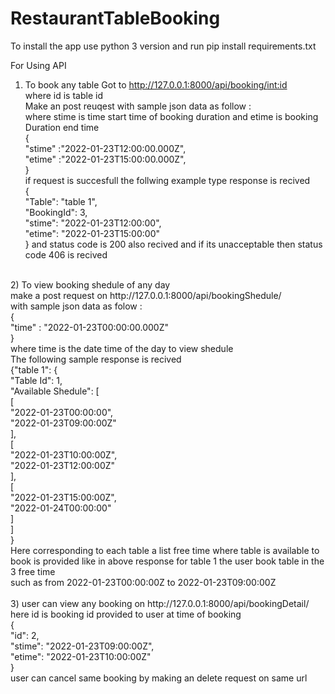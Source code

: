 # RestaurantTableBooking

To install the app use python 3 version and run pip install requirements.txt

For Using API 
1)   To book any table 
      Got to http://127.0.0.1:8000/api/booking/<int:id><br />
      where id is table id<br />
      Make an post reuqest with sample json data as follow :<br />
      where stime is time start time of booking duration and etime is booking Duration end time<br />
      {  <br />
        "stime"  :"2022-01-23T12:00:00.000Z",<br />
        "etime"  :"2022-01-23T15:00:00.000Z",<br />
      }<br />
      if request is succesfull the follwing example type response is recived<br />
      {<br />
        "Table": "table 1",<br />
        "BookingId": 3,<br />
        "stime": "2022-01-23T12:00:00",<br />
        "etime": "2022-01-23T15:00:00"<br />
      } and status code is 200 also recived and if its unacceptable then status code 406 is recived<br />
 <br />
2)   To view booking shedule of any day <br />
      make a post request on http://127.0.0.1:8000/api/bookingShedule/<br />
      with sample json data as folow :<br />
      {<br />
        "time" : "2022-01-23T00:00:00.000Z"<br />
      }<br />
      where time is the date time of the day to view shedule<br />
      The following sample response is recived <br />
      {"table 1": {<br />
        "Table Id": 1,<br />
        "Available Shedule": [<br />
            [<br />
                "2022-01-23T00:00:00",<br />
                "2022-01-23T09:00:00Z"<br />
            ],<br />
            [<br />
                "2022-01-23T10:00:00Z",<br />
                "2022-01-23T12:00:00Z"<br />
            ],<br />
            [<br />
                "2022-01-23T15:00:00Z",<br />
                "2022-01-24T00:00:00"<br />
            ]<br />
        ]<br />
    }<br />
         Here corresponding to each table a list free time where table is available to book is provided like in above response for table 1 the user book table in the 3 free time<br />
         such as from 2022-01-23T00:00:00Z  to 2022-01-23T09:00:00Z<br />
<br />
3) user can view any booking  on http://127.0.0.1:8000/api/bookingDetail/<int:id><br />
      here id is booking id provided to user at time of booking<br />
       {<br />
          "id": 2,<br />
          "stime": "2022-01-23T09:00:00Z",<br />
          "etime": "2022-01-23T10:00:00Z"<br />
        }         <br />
       user can cancel same booking by making an delete request on same url<br />
